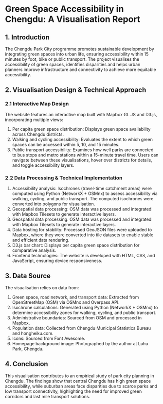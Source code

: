 # Green Space Accessibility in Chengdu: A Visualisation Report
## 1. Introduction 
The Chengdu Park City programme promotes sustainable development by integrating green spaces into urban life, ensuring accessibility within 15 minutes by foot, bike or public transport. The project visualises the accessibility of green spaces, identifies disparities and helps urban planners improve infrastructure and connectivity to achieve more equitable accessibility.
## 2. Visualisation Design & Technical Approach
### 2.1 Interactive Map Design
The website features an interactive map built with Mapbox GL JS and D3.js, incorporating multiple views:
1. Per capita green space distribution: Displays green space availability across Chengdu districts.
2. Walking and cycling accessibility: Evaluates the extent to which green spaces can be accessed within 5, 10, and 15 minutes.
3. Public transport accessibility: Examines how well parks are connected to bus stops and metro stations within a 15-minute travel time.
Users can navigate between these visualisations, hover over districts for details, and toggle accessibility layers.
### 2.2 Data Processing & Technical Implementation
1. Accessibility analysis: Isochrones (travel-time catchment areas) were computed using Python (NetworkX + OSMnx) to assess accessibility via walking, cycling, and public transport. The computed isochrones were converted into polygons for visualisation.
2. Geospatial data processing: OSM data was processed and integrated with Mapbox Tilesets to generate interactive layers.
3. Geospatial data processing: OSM data was processed and integrated with Mapbox Tilesets to generate interactive layers.
4. Data hosting for stability: Processed GeoJSON files were uploaded to Mapbox, where they were converted into tile datasets to enable stable and efficient data rendering.
5. D3.js bar chart: Displays per capita green space distribution for comparative analysis.
6. Frontend technologies: The website is developed with HTML, CSS, and JavaScript, ensuring device responsiveness.
## 3. Data Source
The visualisation relies on data from:
1. Green space, road network, and transport data: Extracted from OpenStreetMap (OSM) via OSMnx and Overpass API.
2. Isochrone calculations: Generated using Python (NetworkX + OSMnx) to determine accessibility zones for walking, cycling, and public transport.
3. Administrative boundaries: Sourced from OSM and processed in Mapbox.
4. Population data: Collected from Chengdu Municipal Statistics Bureau and hongheiku.com.
5. Icons: Sourced from Font Awesome.
6. Homepage background image: Photographed by the author at Luhu Park, Chengdu.
## 4. Conclusion
This visualisation contributes to an empirical study of park city planning in Chengdu. The findings show that central Chengdu has high green space accessibility, while suburban areas face disparities due to scarce parks and low transport connectivity, highlighting the need for improved green corridors and last mile transport solutions.
